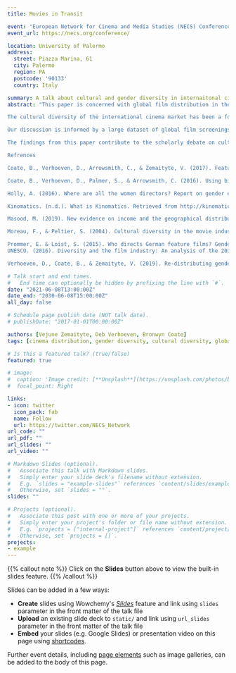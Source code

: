 ```yaml
---
title: Movies in Transit

event: "European Network for Cinema and Media Studies (NECS) Conference “Transitions: Moving Images and Bodies”"
event_url: https://necs.org/conference/

location: University of Palermo
address:
  street: Piazza Marina, 61
  city: Palermo
  region: PA
  postcode: '90133'
  country: Italy

summary: A talk about cultural and gender diversity in internaitonal cinema programming based on the Kinomatics Showtime Dataset.
abstract: "This paper is concerned with global film distribution in the digital age. We compare film-import profiles of 40 countries to examine the diversity of foreign content released in theatres during 2013–2015. Our primary focus is on gender and cultural diversity of feature films. We analyse the national exposure of imported films directed by women and mixed-gender teams to discuss gender diversity. Cultural diversity is addressed by examining the theatrical availability of films from different origins with a focus on productions from outside the US and the Global South. 

The cultural diversity of the international cinema market has been a focus of academic attention (e.g., Masood 2019; Moreau & Peltier 2004; UNESCO 2016). However, with few exceptions (Coate et al. 2017; Coate et al. 2016), scholars have relied on the number of foreign films to determine the level of cultural diversity in the importing market. The issue of gender diversity in film, on the other hand, has been tackled mostly through national analysis of the production sector (e.g., Prommer & Loist 2015) with an exception of the recent European (Holly 2016) and global (Verhoeven et al. 2019) studies. This paper offers a global perspective on transnational film circulation and uses a granular measurement of a film’s foreign theatrical availability captured in the number of screenings it receives in each importing country to evaluate the audience access to culturally- and gender-diverse content. 

Our discussion is informed by a large dataset of global film screenings from the Kinomatics Project (Kinomatics n.d.). The sample lists over 130m theatrical screening records from 40 countries comprising some of the world’s largest cinema markets including the United States, France, and Germany as well as emergent cinema markets such as Vietnam, Indonesia, and South Africa. Over 3k feature films produced in 122 origin countries are included within the dataset, amounting to over 15k film-country observations. 

The findings from this paper contribute to the scholarly debate on cultural and gender diversity in the globalised cinema market and provide policy implications regarding the theatrical availability of diverse content.

Refrences

Coate, B., Verhoeven, D., Arrowsmith, C., & Zemaityte, V. (2017). Feature film diversity on Australian cinema screens: Implications for cultural diversity studies using big data. In M. D. Ryan & B. Goldsmith (Eds.), Australian Screen in the 2000s (pp. 341–360). Cham: Springer International Publishing.

Coate, B., Verhoeven, D., Palmer, S., & Arrowsmith, C. (2016). Using big cultural data to understand diversity and reciprocity in the global flow of contemporary cinema. In International Symposium on the Measurement of Digital Cultural Products (pp. 141–151), Montreal, Canada. 

Holly, A. (2016). Where are all the women directors? Report on gender equality for directors in the European film industry. European Women’s Audiovisual Network.

Kinomatics. (n.d.). What is Kinomatics. Retrieved from http://kinomatics.com/about/what-iskinomatics/ 

Masood, M. (2019). New evidence on income and the geographical distribution of imports: The case of audiovisuals. Journal of Comparative Economics, 47(3), 717–734.

Moreau, F., & Peltier, S. (2004). Cultural diversity in the movie industry: A cross-national study. Journal of Media Economics, 17(2), 123–143. 

Prommer, E. & Loist, S. (2015). Who directs German feature films? Gender report: 2009–2013. Institut für Medienforschung, Universität Rostock.
UNESCO. (2016). Diversity and the film industry: An analysis of the 2014 UIS Survey on Feature Film Statistics. 

Verhoeven, D., Coate, B., & Zemaityte, V. (2019). Re-distributing gender in the global film industry: Beyond #MeToo and #MeThree. Media Industries Journal, 6(1), 135–155."

# Talk start and end times.
#   End time can optionally be hidden by prefixing the line with `#`.
date: "2021-06-08T13:00:00Z"
date_end: "2030-06-08T15:00:00Z"
all_day: false

# Schedule page publish date (NOT talk date).
# publishDate: "2017-01-01T00:00:00Z"

authors: [Vejune Zemaityte, Deb Verhoeven, Bronwyn Coate]
tags: [cinema distribution, gender diversity, cultural diversity, global film industry, international circulation, film screenings, big data, data visualisation]

# Is this a featured talk? (true/false)
featured: true

# image:
#  caption: 'Image credit: [**Unsplash**](https://unsplash.com/photos/bzdhc5b3Bxs)'
#  focal_point: Right

links:
- icon: twitter
  icon_pack: fab
  name: Follow
  url: https://twitter.com/NECS_Network
url_code: ""
url_pdf: ""
url_slides: ""
url_video: ""

# Markdown Slides (optional).
#   Associate this talk with Markdown slides.
#   Simply enter your slide deck's filename without extension.
#   E.g. `slides = "example-slides"` references `content/slides/example-slides.md`.
#   Otherwise, set `slides = ""`.
slides: ""

# Projects (optional).
#   Associate this post with one or more of your projects.
#   Simply enter your project's folder or file name without extension.
#   E.g. `projects = ["internal-project"]` references `content/project/deep-learning/index.md`.
#   Otherwise, set `projects = []`.
projects: 
- example
---
```


{{% callout note %}}
Click on the **Slides** button above to view the built-in slides feature.
{{% /callout %}}

Slides can be added in a few ways:

- **Create** slides using Wowchemy's [*Slides*](https://wowchemy.com/docs/managing-content/#create-slides) feature and link using `slides` parameter in the front matter of the talk file
- **Upload** an existing slide deck to `static/` and link using `url_slides` parameter in the front matter of the talk file
- **Embed** your slides (e.g. Google Slides) or presentation video on this page using [shortcodes](https://wowchemy.com/docs/writing-markdown-latex/).

Further event details, including [page elements](https://wowchemy.com/docs/writing-markdown-latex/) such as image galleries, can be added to the body of this page.
